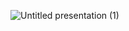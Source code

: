 ![Untitled presentation (1)](https://github.com/Ace1032/AndroidFundamentals/assets/149819817/313d82af-dc68-4ce6-8525-16b3640d7316)

